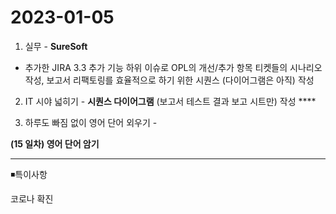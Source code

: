 # 2023-01-05
1. 실무 - **SureSoft**

 - 추가한 JIRA 3.3 추가 기능 하위 이슈로 OPL의 개선/추가 항목 티켓들의 시나리오 작성, 보고서 리팩토링를 효율적으로 하기 위한 시퀀스 (다이어그램은 아직) 작성

2. IT 시야 넓히기 - **시퀀스 다이어그램** (보고서 테스트 결과 보고 시트만) 작성 ****

 3. 하루도 빠짐 없이 영어 단어 외우기 -

 **(15 일차) 영어 단어 암기**

---

◾특이사항

코로나 확진
